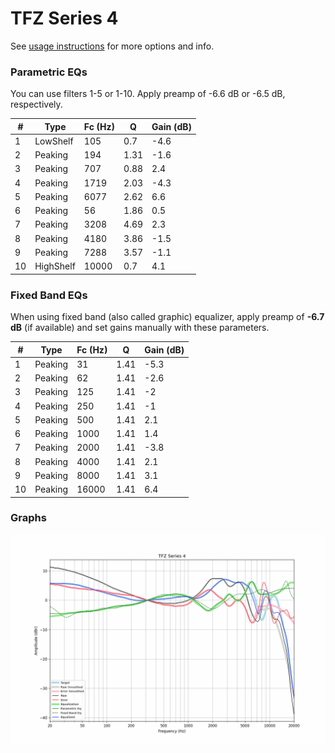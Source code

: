 # TFZ Series 4
See [usage instructions](https://github.com/jaakkopasanen/AutoEq#usage) for more options and info.

### Parametric EQs
You can use filters 1-5 or 1-10. Apply preamp of -6.6 dB or -6.5 dB, respectively.

|   # | Type      |   Fc (Hz) |    Q |   Gain (dB) |
|-----|-----------|-----------|------|-------------|
|   1 | LowShelf  |       105 | 0.7  |        -4.6 |
|   2 | Peaking   |       194 | 1.31 |        -1.6 |
|   3 | Peaking   |       707 | 0.88 |         2.4 |
|   4 | Peaking   |      1719 | 2.03 |        -4.3 |
|   5 | Peaking   |      6077 | 2.62 |         6.6 |
|   6 | Peaking   |        56 | 1.86 |         0.5 |
|   7 | Peaking   |      3208 | 4.69 |         2.3 |
|   8 | Peaking   |      4180 | 3.86 |        -1.5 |
|   9 | Peaking   |      7288 | 3.57 |        -1.1 |
|  10 | HighShelf |     10000 | 0.7  |         4.1 |

### Fixed Band EQs
When using fixed band (also called graphic) equalizer, apply preamp of **-6.7 dB** (if available) and set gains manually with these parameters.

|   # | Type    |   Fc (Hz) |    Q |   Gain (dB) |
|-----|---------|-----------|------|-------------|
|   1 | Peaking |        31 | 1.41 |        -5.3 |
|   2 | Peaking |        62 | 1.41 |        -2.6 |
|   3 | Peaking |       125 | 1.41 |        -2   |
|   4 | Peaking |       250 | 1.41 |        -1   |
|   5 | Peaking |       500 | 1.41 |         2.1 |
|   6 | Peaking |      1000 | 1.41 |         1.4 |
|   7 | Peaking |      2000 | 1.41 |        -3.8 |
|   8 | Peaking |      4000 | 1.41 |         2.1 |
|   9 | Peaking |      8000 | 1.41 |         3.1 |
|  10 | Peaking |     16000 | 1.41 |         6.4 |

### Graphs
![](./TFZ%20Series%204.png)
